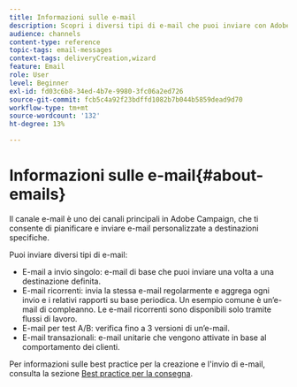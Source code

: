 ```yaml
---
title: Informazioni sulle e-mail
description: Scopri i diversi tipi di e-mail che puoi inviare con Adobe Campaign.
audience: channels
content-type: reference
topic-tags: email-messages
context-tags: deliveryCreation,wizard
feature: Email
role: User
level: Beginner
exl-id: fd03c6b8-34ed-4b7e-9980-3fc06a2ed726
source-git-commit: fcb5c4a92f23bdffd1082b7b044b5859dead9d70
workflow-type: tm+mt
source-wordcount: '132'
ht-degree: 13%

---
```


# Informazioni sulle e-mail{#about-emails}

Il canale e-mail è uno dei canali principali in Adobe Campaign, che ti consente di pianificare e inviare e-mail personalizzate a destinazioni specifiche.

Puoi inviare diversi tipi di e-mail:

* E-mail a invio singolo: e-mail di base che puoi inviare una volta a una destinazione definita.
* E-mail ricorrenti: invia la stessa e-mail regolarmente e aggrega ogni invio e i relativi rapporti su base periodica. Un esempio comune è un’e-mail di compleanno. Le e-mail ricorrenti sono disponibili solo tramite flussi di lavoro.
* E-mail per test A/B: verifica fino a 3 versioni di un’e-mail.
* E-mail transazionali: e-mail unitarie che vengono attivate in base al comportamento dei clienti.

Per informazioni sulle best practice per la creazione e l&#39;invio di e-mail, consulta la sezione [Best practice per la consegna](../../sending/using/delivery-best-practices.md).
